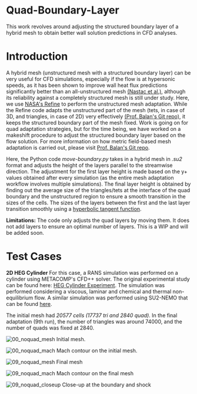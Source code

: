 # Quad-Boundary-Layer
This work revolves around adjusting the structured boundary layer of a hybrid mesh to obtain better wall solution predictions in CFD analyses.

# Introduction
A hybrid mesh (unstructured mesh with a structured boundary layer) can be very useful for CFD simulations, especially if the flow is at hypersonic speeds, as it has been shown to improve wall heat flux predictions significantly better than an all-unstructured mesh [(Nastac et al.)](https://doi.org/10.2514/6.2022-0111), although its reliability against a completely structured mesh is still under study. Here, we use [NASA's Refine](https://github.com/nasa/refine?tab=readme-ov-file) to perform the unstructured mesh adaptation. While the Refine code adapts the unstructured part of the mesh (tets, in case of 3D, and triangles, in case of 2D) very effectively [(Prof. Balan's Git repo)](https://github.com/aravind-balan/Mesh-Adaptation/tree/main), it keeps the structured boundary part of the mesh fixed. Work is going on for quad adaptation strategies, but for the time being, we have worked on a makeshift procedure to adjust the structured boundary layer based on the flow solution. 
For more information on how metric field-based mesh adaptation is carried out, please visit [Prof. Balan's Git repo](https://github.com/aravind-balan/Mesh-Adaptation/tree/main).

Here, the Python code *move-boundary.py* takes in a hybrid mesh in *.su2* format and adjusts the height of the layers parallel to the streamwise direction. The adjustment for the first layer height is made based on the y+ values obtained after every simulation (as the entire mesh adaptation workflow involves multiple simulations). The final layer height is obtained by finding out the average size of the triangles/tets at the interface of the quad boundary and the unstructured region to ensure a smooth transition in the sizes of the cells. The sizes of the layers between the first and the last layer transition smoothly using a [hyperbolic tangent function](https://www.cfd-online.com/Wiki/Structured_mesh_generation).

**Limitations:** The code only adjusts the quad layers by moving them. It does not add layers to ensure an optimal number of layers. This is a WIP and will be added soon. 

# Test Cases 

**2D HEG Cylinder**
For this case, a RANS simulation was performed on a cylinder using METACOMP's CFD++ solver. The original experimental study can be found here: [HEG Cylinder Experiment](https://arc.aiaa.org/doi/10.2514/6.2003-4252). 
The simulation was performed considering a viscous, laminar and chemical and thermal non-equilibrium flow. A similar simulation was performed using SU2-NEMO that can be found [here](https://www.mdpi.com/2226-4310/8/7/193). 

The initial mesh had *20577 cells (17737 tri and 2840 quad)*. In the final adaptation (9th run), the number of triangles was around 74000, and the number of quads was fixed at 2840. 

![00_noquad_mesh](https://github.com/user-attachments/assets/6132d02c-5097-4208-ab4f-a7d347c3fb98)
Initial mesh. 

![00_noquad_mach](https://github.com/user-attachments/assets/69336ace-e205-4d6d-bf71-f25847487527)
Mach contour on the initial mesh. 

![09_noquad_mesh](https://github.com/user-attachments/assets/5e858afe-52b3-45b9-9a38-de6120495c41)
Final mesh

![09_noquad_mach](https://github.com/user-attachments/assets/98b8f7c4-798e-49b1-83a5-ba0cc04b67e3)
Mach contour on the final mesh

![09_noquad_closeup](https://github.com/user-attachments/assets/ae3fd9f6-6a68-440c-bad0-610d21af08ed)
Close-up at the boundary and shock

